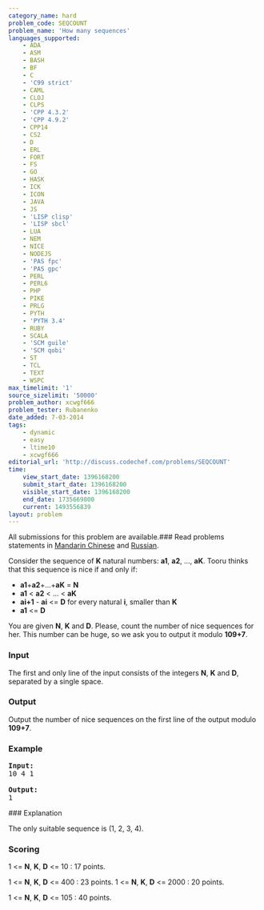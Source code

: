```yaml
---
category_name: hard
problem_code: SEQCOUNT
problem_name: 'How many sequences'
languages_supported:
    - ADA
    - ASM
    - BASH
    - BF
    - C
    - 'C99 strict'
    - CAML
    - CLOJ
    - CLPS
    - 'CPP 4.3.2'
    - 'CPP 4.9.2'
    - CPP14
    - CS2
    - D
    - ERL
    - FORT
    - FS
    - GO
    - HASK
    - ICK
    - ICON
    - JAVA
    - JS
    - 'LISP clisp'
    - 'LISP sbcl'
    - LUA
    - NEM
    - NICE
    - NODEJS
    - 'PAS fpc'
    - 'PAS gpc'
    - PERL
    - PERL6
    - PHP
    - PIKE
    - PRLG
    - PYTH
    - 'PYTH 3.4'
    - RUBY
    - SCALA
    - 'SCM guile'
    - 'SCM qobi'
    - ST
    - TCL
    - TEXT
    - WSPC
max_timelimit: '1'
source_sizelimit: '50000'
problem_author: xcwgf666
problem_tester: Rubanenko‎
date_added: 7-03-2014
tags:
    - dynamic
    - easy
    - ltime10
    - xcwgf666
editorial_url: 'http://discuss.codechef.com/problems/SEQCOUNT'
time:
    view_start_date: 1396168200
    submit_start_date: 1396168200
    visible_start_date: 1396168200
    end_date: 1735669800
    current: 1493556839
layout: problem
---
```

All submissions for this problem are available.###  Read problems statements in [Mandarin Chinese](http://www.codechef.com/download/translated/LTIME10/mandarin/SEQCOUNT.pdf) and [Russian](http://www.codechef.com/download/translated/LTIME10/russian/SEQCOUNT.pdf).

Consider the sequence of **K** natural numbers: **a1**, **a2**, ..., **aK**. Tooru thinks that this sequence is nice if and only if:

- **a1**+**a2**+...+**aK** = **N**
- **a1** < **a2** < ... < **aK**
- **ai+1** - **ai** <= **D** for every natural **i**, smaller than **K**
- **a1** <= **D**



You are given **N**, **K** and **D**. Please, count the number of nice sequences for her. This number can be huge, so we ask you to output it modulo **109+7**.

### Input

The first and only line of the input consists of the integers **N**, **K** and **D**, separated by a single space.

### Output

Output the number of nice sequences on the first line of the output modulo **109+7**.

### Example

<pre><b>Input:</b>
10 4 1

<b>Output:</b>
1
</pre>### Explanation

The only suitable sequence is (1, 2, 3, 4).

### Scoring

1 <= **N**, **K**, **D** <= 10 : 17 points.

1 <= **N**, **K**, **D** <= 400 : 23 points.
 1 <= **N**, **K**, **D** <= 2000 : 20 points.

1 <= **N**, **K**, **D** <= 105 : 40 points.

